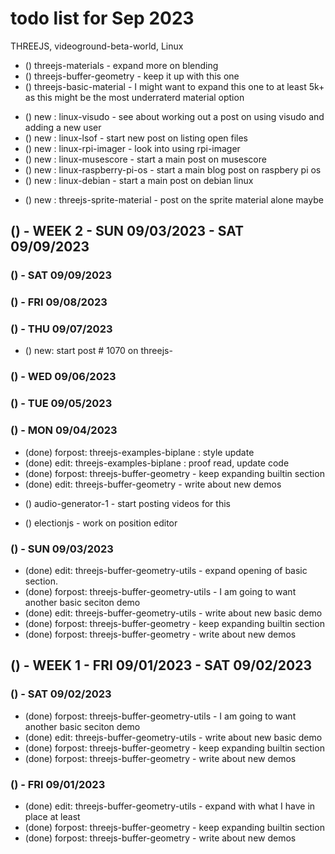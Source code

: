 # todo list for Sep 2023

THREEJS, videoground-beta-world, Linux

<!-------- ----------
-- EDIT 5k+ - Focus more so on a top ten of sorts to get to 5000+ words and 10+ demos and beyond
---------- --------->
* () threejs-materials - expand more on blending
* () threejs-buffer-geometry - keep it up with this one
* () threejs-basic-material - I might want to expand this one to at least 5k+ as this might be the most underraterd material option
<!-------- ----------
-- NEW POST IDEAS FOR LINUX
---------- --------->
* () new : linux-visudo - see about working out a post on using visudo and adding a new user
* () new : linux-lsof - start new post on listing open files
* () new : linux-rpi-imager - look into using rpi-imager
* () new : linux-musescore - start a main post on musescore
* () new : linux-raspberry-pi-os - start a main blog post on raspbery pi os
* () new : linux-debian - start a main post on debian linux
<!-------- ----------
-- NEW POST IDEAS THREEJS
---------- --------->
* () new : threejs-sprite-material - post on the sprite material alone maybe

<!-------- ----------
-- WEEK 2
---------- --------->
## () - WEEK 2 - SUN 09/03/2023 - SAT 09/09/2023




### () - SAT 09/09/2023

### () - FRI 09/08/2023

### () - THU 09/07/2023
* () new: start post # 1070 on threejs-

### () - WED 09/06/2023

### () - TUE 09/05/2023

### () - MON 09/04/2023
* (done) forpost: threejs-examples-biplane : style update
* (done) edit: threejs-examples-biplane : proof read, update code
* (done) forpost: threejs-buffer-geometry - keep expanding builtin section
* (done) edit: threejs-buffer-geometry - write about new demos
<!-- videoground-beta-world -->
* () audio-generator-1 - start posting videos for this
<!-- electionjs -->
* () electionjs - work on position editor

### () - SUN 09/03/2023
* (done) edit: threejs-buffer-geometry-utils - expand opening of basic section.
* (done) forpost: threejs-buffer-geometry-utils - I am going to want another basic seciton demo
* (done) edit: threejs-buffer-geometry-utils - write about new basic demo
* (done) forpost: threejs-buffer-geometry - keep expanding builtin section
* (done) forpost: threejs-buffer-geometry - write about new demos

<!-------- ----------
-- WEEK 1
---------- --------->
## () - WEEK 1 - FRI 09/01/2023 - SAT 09/02/2023

### () - SAT 09/02/2023
* (done) forpost: threejs-buffer-geometry-utils - I am going to want another basic seciton demo
* (done) edit: threejs-buffer-geometry-utils - write about new basic demo
* (done) forpost: threejs-buffer-geometry - keep expanding builtin section
* (done) forpost: threejs-buffer-geometry - write about new demos

### () - FRI 09/01/2023
* (done) edit: threejs-buffer-geometry-utils - expand with what I have in place at least
* (done) forpost: threejs-buffer-geometry - keep expanding builtin section
* (done) forpost: threejs-buffer-geometry - write about new demos


